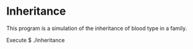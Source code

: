 # Inheritance

This program is a simulation of the inheritance of blood type in a family.

Execute $ ./inheritance
